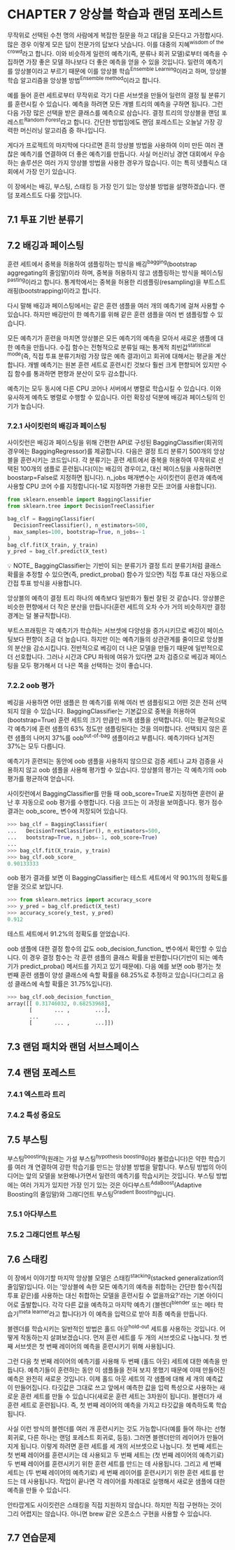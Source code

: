 # CHAPTER 7 앙상블 학습과 랜덤 포레스트
무작위로 선택된 수천 명의 사람에게 복잡한 질문을 하고 대답을 모든다고 가정합시다. 많은 경우 이렇게 모은 답이 전문가의 답보다 낫습니다. 이를 대중의 지혜<sup>wisdom of the crowd</sup>라고 합니다. 이와 비슷하게 일련의 예측기(즉, 분류나 회귀 모델)로부터 예측을 수집하면 가장 좋은 모델 하나보다 더 좋은 예측을 얻을 수 있을 것입니다. 일련의 예측기를 앙상블이라고 부르기 때문에 이를 앙상블 학습<sup>Ensemble Learning</sup>이라고 하며, 앙상블 학습 알고리즘을 앙상블 방법<sup>Ensemble method</sup>이라고 합니다.

예를 들어 훈련 세트로부터 무작위로 각기 다른 서브셋을 만들어 일련의 결정 틜 분류기를 훈련시킬 수 있습니다. 예측을 하려면 모든 개별 트리의 예측을 구하면 됩니다. 그런 다음 가장 많은 선택을 받은 클래스를 예측으로 삼습니다. 결정 트리의 앙상블을 랜덤 포레스트<sup>Random Forest</sup>라고 합니다. 간단한 방법임에도 랜덤 포레스트는 오늘날 가장 강력한 머신러닝 알고리즘 중 하나입니다.

게다가 프로젝트의 마지막에 다다르면 흔히 앙상블 방법을 사용하여 이미 만든 여러 괜찮은 예측기를 연결하여 더 좋은 예측기를 만듭니다. 사실 머신러닝 경연 대회에서 우승하는 솔루션은 여러 가지 앙상블 방법을 사용한 경우가 많습니다. 이는 특히 넷플릭스 대회에서 가장 인기 있습니다.

이 장에서는 배깅, 부스팅, 스태킹 등 가장 인기 있는 앙상블 방법을 설명하겠습니다. 랜덤 포레스트도 다룰 것입니다.

## 7.1 투표 기반 분류기

## 7.2 배깅과 페이스팅
훈련 세트에서 중복을 허용하여 샘플링하는 방식을 배깅<sup>bagging</sup>(bootstrap aggregating의 줄임말)이라 하며, 중복을 허용하지 않고 샘플링하는 방식을 페이스팅<sup>pasting</sup>이라고 합니다. 통계학에서는 중복을 허용한 리샘플링(resampling)을 부트스트래핑(bootstrapping)이라고 합니다.

다시 말해 배깅과 페이스팅에서는 같은 훈련 샘플을 여러 개의 예측기에 걸쳐 사용할 수 있습니다. 하지만 배깅만이 한 예측기를 위해 같은 훈련 샘플을 여러 번 샘플링할 수 있습니다.

모든 예측기가 훈련을 마치면 앙상블은 모든 예측기의 예측을 모아서 새로운 샘플에 대한 예측을 만듭니다. 수집 함수는 전형적으로 분류일 때는 통계적 최빈값<sup>statistical mode</sup>(즉, 직접 투표 분류기처럼 가장 많은 예측 결과)이고 회귀에 대해서는 평균을 계산합니다. 개별 예측기는 원본 훈련 세트로 훈련시킨 것보다 훨씬 크게 편향되어 있지만 수집 함수를 통과하면 편향과 분산이 모두 감소합니다.

예측기는 모두 동시에 다른 CPU 코어나 서버에서 병렬로 학습시킬 수 있습니다. 이와 유사하게 예측도 병렬로 수행할 수 있습니다. 이런 확장성 덕분에 배깅과 페이스팅의 인기가 높습니다.

### 7.2.1 사이킷런의 배깅과 페이스팅
사이킷런은 배깅과 페이스팅을 위해 간편한 API로 구성된 BaggingClassifier(회귀의 경우에는 BaggingRegressor)를 제공합니다. 다음은 결정 트리 분류기 500개의 앙상블을 훈련시키는 코드입니다. 각 분류기는 훈련 세트에서 중복을 허용하여 무작위로 선택된 100개의 샘플로 훈련됩니다(이는 배깅의 경우이고, 대신 페이스팅을 사용하려면 boostarp=False로 지정하면 됩니다). n_jobs 매개변수는 사이킷런이 훈련과 예측에 사용할 CPU 코어 수를 지정합니다(-1로 지정하면 가용한 모든 코어를 사용합니다).

```Python
from sklearn.ensemble import BaggingClassifier
from sklearn.tree import DecisionTreeClassifier

bag_clf = BaggingClassifier(
  DecisionTreeClassifier(), n_estimators=500,
  max_samples=100, bootstrap=True, n_jobs=-1
)
bag_clf.fit(X_train, y_train)
y_pred = bag_clf.predict(X_test)
```

:bulb: NOTE_ BaggingClassifier는 기반이 되는 분류기가 결정 트리 분류기처럼 클래스 확률을 추정할 수 있으면(즉, predict_proba() 함수가 있으면) 직접 투표 대신 자동으로 간접 투표 방식을 사용합니다.

앙상블의 예측이 결정 트리 하나의 예측보다 일반화가 훨씬 잘된 것 같습니다. 앙상블은 비슷한 편향에서 더 작은 분산을 만듭니다(훈련 세트의 오차 수가 거의 비슷하지만 결정 경계는 덜 불규칙합니다).

부트스프래핑은 각 예측기가 학습하는 서브셋에 다양성을 증가시키므로 베깅이 페이스팅보다 편향이 조금 더 높습니다. 하지만 이는 예측기들의 상관관계를 줄이므로 앙상블의 분산을 감소시킵니다. 전반적으로 베깅이 더 나은 모델을 만들기 때문에 일반적으로 더 선호합니다. 그러나 시간과 CPU 파워에 여유가 있다면 교차 검증으로 베깅과 페이스팅을 모두 평가해서 더 나은 쪽을 선택하는 것이 좋습니다.

### 7.2.2 oob 평가
베깅을 사용하면 어떤 샘플은 한 예측기를 위해 여러 번 샘플링되고 어떤 것은 전혀 선택되지 않을 수 있습니다. BaggingClassifier는 기본값으로 중복을 허용하여(bootstrap=True) 훈련 세트의 크기 만큼인 m개 샘플을 선택합니다. 이는 평균적으로 각 예측기에 훈련 샘플의 63% 정도만 샘플링된다는 것을 의미합니다. 선택되지 않은 훈련 샘플의 나머지 37%를 oob<sup>out-of-bag</sup> 샘플이라고 부릅니다. 예측기마다 남겨진 37%는 모두 다릅니다.

예측기가 훈련되는 동안에 oob 샘플을 사용하지 않으므로 검증 세트나 교차 검증을 사용하지 않고 oob 샘플을 사용해 평가할 수 있습니다. 앙상블의 평가는 각 예측기의 oob 평가를 평균하여 얻습니다.

사이킷런에서 BaggingClassifier를 만들 때 oob_score=True로 지정하면 훈련이 끝난 후 자동으로 oob 평가를 수행합니다. 다음 코드는 이 과정을 보여줍니다. 평가 점수 결과는 oob_score_ 변수에 저장되어 있습니다.

```Python
>>> bag_clf = BaggingClassifier(
...   DecisionTreeClassifier(), n_estimators=500,
...   bootstrap=True, n_jobs=-1, oob_score=True)
...
>>> bag_clf.fit(X_train, y_train)
>>> bag_clf.oob_score_
0.90133333
```

oob 평가 결과를 보면 이 BaggingClassifier는 테스트 세트에서 약 90.1%의 정확도를 얻을 것으로 보입니다.

```Python
>>> from sklearn.metrics import accuracy_score
>>> y_pred = bag_clf.predict(X_test)
>>> accuracy_score(y_test, y_pred)
0.912
```

테스트 세트에서 91.2%의 정확도를 얻었습니다.

oob 샘플에 대한 결정 함수의 값도 oob_decision_function_ 변수에서 확인할 수 있습니다. 이 경우 결정 함수는 각 훈련 샘플의 클래스 확률을 반환합니다(기반이 되는 예측기가 predict_proba() 메서드를 가지고 있기 때문에). 다음 예를 보면 oob 평가는 첫 번째 훈련 샘플이 양성 클래스에 속할 확률을 68.25%로 추정하고 있습니다(그리고 음성 클래스에 속할 확률은 31.75%입니다).

```Python
>>> bag_clf.oob_decision_function_
array([[ 0.31746032, 0.68253968],
       [       ... ,        ...],
       ...
       [       ... ,        ...]])
```

## 7.3 랜덤 패치와 랜덤 서브스페이스

## 7.4 랜덤 포레스트

### 7.4.1 엑스트라 트리

### 7.4.2 특성 중요도

## 7.5 부스팅
부스팅<sup>boosting</sup>(원래는 가설 부스팅<sup>hypothesis boosting</sup>이라 불렀습니다)은 약한 학습기를 여러 개 연결하여 강한 학습기를 만드는 앙상블 방법을 말합니다. 부스팅 방법의 아이디어는 앞의 모델을 보완해나가면서 일련의 예측기를 학습시키는 것입니다. 부스팅 방법에는 여러 가지가 있지만 가장 인기 있는 것은 아다부스트<sup>AdaBoost</sup>(Adaptive Boosting의 줄임말)와 그래디언트 부스팅<sup>Gradient Boosting</sup>입니다.

### 7.5.1 아다부스트

### 7.5.2 그래디언트 부스팅

## 7.6 스태킹
이 장에서 이야기할 마지막 앙상블 모델은 스태킹<sup>stacking</sup>(stacked generalization의 줄임말)입니다. 이는 '앙상블에 속한 모든 예측기의 예측을 취합하는 간단한 함수(직접 투표 같은)를 사용하는 대신 취합하는 모델을 훈련시킬 수 없을까요?'라는 기본 아이디어로 출발합니다. 각각 다른 값을 예측하고 마지막 예측기 (블렌더<sup>blender</sup> 또는 메타 학습기<sup>meta learner</sup>라고 합니다)가 이 예측을 입력으로 받아 최종 예측을 만듭니다.

블렌더를 학습시키는 일반적인 방법은 홀드 아웃<sup>hold-out</sup> 세트를 사용하는 것입니다. 어떻게 작동하는지 살펴보겠습니다. 먼저 훈련 세트를 두 개의 서브셋으로 나눕니다. 첫 번째 서브셋은 첫 번째 레이어의 예측을 훈련시키기 위해 사용됩니다.

그런 다음 첫 번째 레이어의 예측기를 사용해 두 번째 (홀드 아웃) 세트에 대한 예측을 만듭니다. 예측기들이 훈련하는 동안 이 샘플들을 전혀 보지 못했기 때문에 이때 만들어진 예측은 완전히 새로운 것입니다. 이제 홀드 아웃 세트의 각 샘플에 대해 세 개의 예측값이 만들어집니다. 타깃값은 그대로 쓰고 앞에서 예측한 값을 입력 특성으로 사용하는 새로운 훈련 세트를 만들 수 있습니다(새로운 훈련 세트는 3차원이 됩니다). 블렌더가 새 훈련 세트로 훈련됩니다. 즉, 첫 번째 레이어의 예측을 가지고 타깃값을 예측하도록 학습됩니다.

사실 이런 방식의 블렌더를 여러 개 훈련시키는 것도 가능합니다(예를 들어 하나는 선형 회귀로, 다른 하나는 랜덤 포레스트 회귀로, 등등). 그러면 블렌더만의 레이어가 만들어지게 됩니다. 이렇게 하려면 훈련 세트를 세 개의 서브셋으로 나눕니다. 첫 번째 세트는 첫 번째 레이어를 훈련시키는 데 사용되고 두 번째 세트는 (첫 번째 레이어의 예측기로) 두 번째 레이어를 훈련시키기 위한 훈련 세트를 만드는 데 사용됩니다. 그리고 세 번째 세트는 (두 번째 레이어의 예측기로) 세 번째 레이어를 훈련시키기 위한 훈련 세트를 만드는 데 사용됩니다. 작업이 끝나면 각 레이어를 차례대로 실행해서 새로운 샘플에 대한 예측을 만들 수 있습니다.

안타깝게도 사이킷런은 스태킹을 직접 지원하지 않습니다. 하지만 직접 구현하는 것이 그리 어렵지는 않습니다. 아니면 brew 같은 오픈소스 구현을 사용할 수 있습니다.

## 7.7 연습문제
